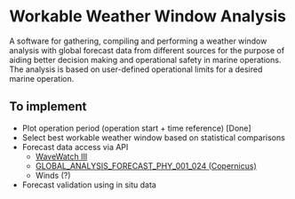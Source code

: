 # Workable Weather Window Analysis

A software for gathering, compiling and performing a weather window analysis with global forecast data from different sources for the purpose of aiding better decision making and operational safety in marine operations. The analysis is based on user-defined operational limits for a desired marine operation.

## To implement
- Plot operation period (operation start + time reference) [Done]
- Select best workable weather window based on statistical comparisons
- Forecast data access via API
  - [WaveWatch III](https://coastwatch.pfeg.noaa.gov/erddap/griddap/NWW3_Global_Best.html)
  - [GLOBAL_ANALYSIS_FORECAST_PHY_001_024 (Copernicus)](https://resources.marine.copernicus.eu/product-detail/GLOBAL_ANALYSIS_FORECAST_PHY_001_024/INFORMATION)
  - Winds (?)
- Forecast validation using in situ data 


